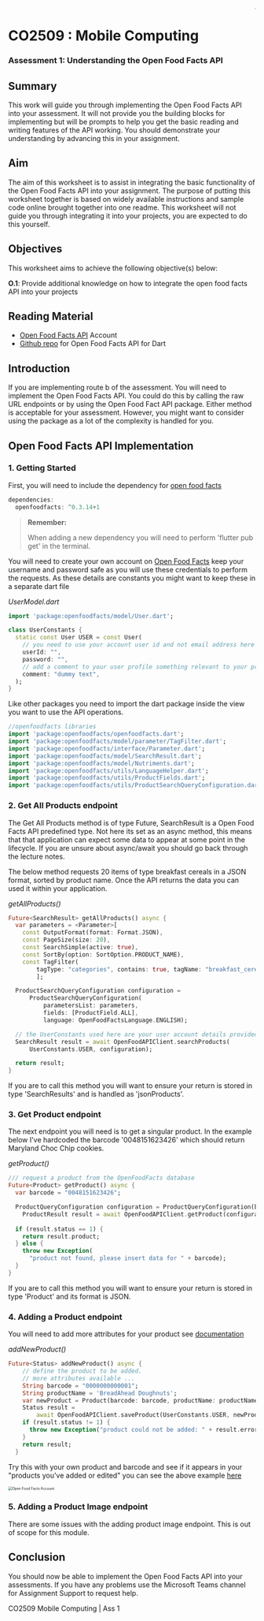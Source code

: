 <img  align="right" src="https://github.com/UCLanCSC/co2509-resources/blob/master/general/logo.jpg?raw=true" style="zoom:10%" />

# CO2509 : Mobile Computing

### Assessment 1: Understanding the Open Food Facts API 



## Summary

This work will guide you through implementing the Open Food Facts API into your assessment. It will not provide you the building blocks for implementing but will be prompts to help you get the basic reading and writing features of the API working. You should demonstrate your understanding by advancing this in your assignment.



## Aim

The aim of this worksheet is to assist in integrating the basic functionality of the Open Food Facts API into your assignment. The purpose of putting this worksheet together is based on widely available instructions and sample code online brought together into one readme. This worksheet will not guide you through integrating it into your projects, you are expected to do this yourself.



## **Objectives**

This worksheet aims to achieve the following objective(s) below:

**O.1**: Provide additional knowledge on how to integrate the open food facts API into your projects



## Reading Material 

- [Open Food Facts API](https://world.openfoodfacts.org/) Account
- [Github repo](https://github.com/openfoodfacts/openfoodfacts-dart) for Open Food Facts API for Dart



## Introduction

If you are implementing route b of the assessment. You will need to implement the Open Food Facts API. You could do this by calling the raw URL endpoints or by using the Open Food Fact API package. Either method is acceptable for your assessment. However, you might want to consider using the package as a lot of the complexity is handled for you.



## Open Food Facts API Implementation

### 1. Getting Started

First, you will need to include the dependency for [open food facts](https://pub.dev/packages/openfoodfacts) 

```dart
dependencies:
  openfoodfacts: ^0.3.14+1
```

> **Remember:**
>
> When adding a new dependency you will need to perform 'flutter pub get' in the terminal.

You will need to create your own account on [Open Food Facts](https://world.openfoodfacts.org/) keep your username and password safe as you will use these credentials to perform the requests. As these details are constants you might want to keep these in a separate dart file 

*UserModel.dart*

```dart
import 'package:openfoodfacts/model/User.dart';

class UserConstants {
  static const User USER = const User(
    // you need to use your account user id and not email address here
    userId: "",
    password: "",
    // add a comment to your user profile something relevant to your profile
    comment: "dummy text",
  );
}
```

Like other packages you need to import the dart package inside the view you want to use the API operations. 

```dart
//openfoodfacts libraries
import 'package:openfoodfacts/openfoodfacts.dart';
import 'package:openfoodfacts/model/parameter/TagFilter.dart';
import 'package:openfoodfacts/interface/Parameter.dart';
import 'package:openfoodfacts/model/SearchResult.dart';
import 'package:openfoodfacts/model/Nutriments.dart';
import 'package:openfoodfacts/utils/LanguageHelper.dart';
import 'package:openfoodfacts/utils/ProductFields.dart';
import 'package:openfoodfacts/utils/ProductSearchQueryConfiguration.dart';
```

### 2. Get All Products endpoint

The Get All Products method is of type Future<SearchResult>, SearchResult is a Open Food Facts API predefined type. Not here its set as an async method, this means that that application can expect some data to appear at some point in the lifecycle.  If you are unsure about async/await you should go back through the lecture notes.

The below method requests 20 items of type breakfast cereals in a JSON format, sorted by product name. Once the API returns the data you can used it within your application.

*getAllProducts()*

```dart
Future<SearchResult> getAllProducts() async {
  var parameters = <Parameter>[
    const OutputFormat(format: Format.JSON),
    const PageSize(size: 20),
    const SearchSimple(active: true),
    const SortBy(option: SortOption.PRODUCT_NAME),
    const TagFilter(
        tagType: "categories", contains: true, tagName: "breakfast_cereals"),
		];

  ProductSearchQueryConfiguration configuration =
      ProductSearchQueryConfiguration(
          parametersList: parameters,
          fields: [ProductField.ALL],
          language: OpenFoodFactsLanguage.ENGLISH);

  // the UserConstants used here are your user account details provided in the UserModel.dart file
  SearchResult result = await OpenFoodAPIClient.searchProducts(
      UserConstants.USER, configuration);

  return result;
}
```

If you are to call this method you will want to ensure your return is stored in type 'SearchResults' and is handled as 'jsonProducts'.

### 3. Get Product endpoint

The next endpoint you will need is to get a singular product. In the example below I've hardcoded the barcode '0048151623426' which should return Maryland Choc Chip cookies. 

*getProduct()*

```dart
/// request a product from the OpenFoodFacts database
Future<Product> getProduct() async {
  var barcode = "0048151623426";

  ProductQueryConfiguration configuration = ProductQueryConfiguration(barcode, language: OpenFoodFactsLanguage.ENGLISH, 	fields: [ProductField.ALL]);
	ProductResult result = await OpenFoodAPIClient.getProduct(configuration);
  
  if (result.status == 1) {
    return result.product;
  } else {
    throw new Exception(
      "product not found, please insert data for " + barcode);
  }
}
```

If you are to call this method you will want to ensure your return is stored in type 'Product' and its format is JSON.

### 4. Adding a Product endpoint 

You will need to add more attributes for your product see [documentation](https://github.com/openfoodfacts/openfoodfacts-dart/blob/documentation/DOCUMENTATION.md)

*addNewProduct()*

```dart
Future<Status> addNewProduct() async {
    // define the product to be added.
    // more attributes available ...
    String barcode = "0000000000001";
    String productName = 'BreadAhead Doughnuts';
    var newProduct = Product(barcode: barcode, productName: productName);
    Status result =
        await OpenFoodAPIClient.saveProduct(UserConstants.USER, newProduct);
    if (result.status != 1) {
      throw new Exception("product could not be added: " + result.error);
    }
    return result;
  }
```

Try this with your own product and barcode and see if it appears in your "products you've added or edited" you can see the above example [here](https://world.openfoodfacts.org/product/1212121212/breadahead-doughnuts-null)  

<img src="https://github.com/UCLanCSC/co2509-resources/blob/master/assignment/1.png?raw=true" alt="Open Food Facts Account" style="zoom:50%;" />

### 5. Adding a Product Image endpoint

There are some issues with the adding product image endpoint. This is out of scope for this module.

## Conclusion

You should now be able to implement the Open Food Facts API into your assessments. If you have any problems use the Microsoft Teams channel for Assignment Support to request help. 





<div class=footer><div class=footer-text>  CO2509 Mobile Computing | Ass 1</div></div>